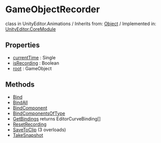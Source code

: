 # GameObjectRecorder
class in UnityEditor.Animations
 / Inherits from: <a href="https://docs.unity3d.com/6000.1/Documentation/ScriptReference/Object.html">Object</a> / Implemented in: <a href="https://docs.unity3d.com/6000.1/Documentation/ScriptReference/UnityEditor.CoreModule.html">UnityEditor.CoreModule</a>

## Properties
- <a href="https://docs.unity3d.com/6000.1/Documentation/ScriptReference/GameObjectRecorder-currentTime.html">currentTime</a> : Single
- <a href="https://docs.unity3d.com/6000.1/Documentation/ScriptReference/GameObjectRecorder-isRecording.html">isRecording</a> : Boolean
- <a href="https://docs.unity3d.com/6000.1/Documentation/ScriptReference/GameObjectRecorder-root.html">root</a> : GameObject

## Methods
- <a href="https://docs.unity3d.com/6000.1/Documentation/ScriptReference/GameObjectRecorder.Bind.html">Bind</a>
- <a href="https://docs.unity3d.com/6000.1/Documentation/ScriptReference/GameObjectRecorder.BindAll.html">BindAll</a>
- <a href="https://docs.unity3d.com/6000.1/Documentation/ScriptReference/GameObjectRecorder.BindComponent.html">BindComponent</a>
- <a href="https://docs.unity3d.com/6000.1/Documentation/ScriptReference/GameObjectRecorder.BindComponentsOfType.html">BindComponentsOfType</a>
- <a href="https://docs.unity3d.com/6000.1/Documentation/ScriptReference/GameObjectRecorder.GetBindings.html">GetBindings</a> returns EditorCurveBinding[]
- <a href="https://docs.unity3d.com/6000.1/Documentation/ScriptReference/GameObjectRecorder.ResetRecording.html">ResetRecording</a>
- <a href="https://docs.unity3d.com/6000.1/Documentation/ScriptReference/GameObjectRecorder.SaveToClip.html">SaveToClip</a> (3 overloads)
- <a href="https://docs.unity3d.com/6000.1/Documentation/ScriptReference/GameObjectRecorder.TakeSnapshot.html">TakeSnapshot</a>
